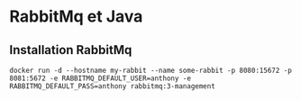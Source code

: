 # RabbitMq et Java
## Installation RabbitMq
`docker run -d --hostname my-rabbit --name some-rabbit -p 8080:15672 -p 8081:5672 -e RABBITMQ_DEFAULT_USER=anthony -e RABBITMQ_DEFAULT_PASS=anthony rabbitmq:3-management`
